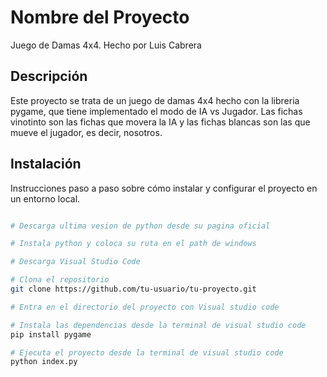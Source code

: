 # Nombre del Proyecto

Juego de Damas 4x4. Hecho por Luis Cabrera

## Descripción

Este proyecto se trata de un juego de damas 4x4 hecho con la libreria pygame, que tiene implementado el modo de IA vs Jugador.
Las fichas vinotinto son las fichas que movera la IA y las fichas blancas son las que mueve el jugador, es decir, nosotros.

## Instalación

Instrucciones paso a paso sobre cómo instalar y configurar el proyecto en un entorno local.

```bash

# Descarga ultima vesion de python desde su pagina oficial

# Instala python y coloca su ruta en el path de windows

# Descarga Visual Studio Code

# Clona el repositorio
git clone https://github.com/tu-usuario/tu-proyecto.git

# Entra en el directorio del proyecto con Visual studio code

# Instala las dependencias desde la terminal de visual studio code
pip install pygame

# Ejecuta el proyecto desde la terminal de visual studio code
python index.py
